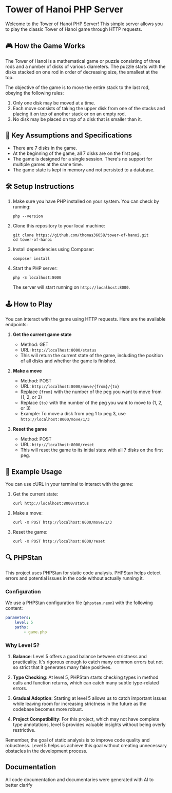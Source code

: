 # Tower of Hanoi PHP Server

Welcome to the Tower of Hanoi PHP Server! This simple server allows you to play the classic Tower of Hanoi game through HTTP requests.

## 🎮 How the Game Works

The Tower of Hanoi is a mathematical game or puzzle consisting of three rods and a number of disks of various diameters. The puzzle starts with the disks stacked on one rod in order of decreasing size, the smallest at the top.

The objective of the game is to move the entire stack to the last rod, obeying the following rules:
1. Only one disk may be moved at a time.
2. Each move consists of taking the upper disk from one of the stacks and placing it on top of another stack or on an empty rod.
3. No disk may be placed on top of a disk that is smaller than it.

## 🚀 Key Assumptions and Specifications

- There are 7 disks in the game.
- At the beginning of the game, all 7 disks are on the first peg.
- The game is designed for a single session. There's no support for multiple games at the same time.
- The game state is kept in memory and not persisted to a database.

## 🛠️ Setup Instructions

1. Make sure you have PHP installed on your system. You can check by running:
   ```
   php --version
   ```

2. Clone this repository to your local machine:
   ```
   git clone https://github.com/thomas36058/tower-of-hanoi.git
   cd tower-of-hanoi
   ```

3. Install dependencies using Composer:
   ```
   composer install
   ```

4. Start the PHP server:
   ```
   php -S localhost:8000
   ```

   The server will start running on `http://localhost:8000`.

## 🕹️ How to Play

You can interact with the game using HTTP requests. Here are the available endpoints:

1. **Get the current game state**
   - Method: GET
   - URL: `http://localhost:8000/status`
   - This will return the current state of the game, including the position of all disks and whether the game is finished.

2. **Make a move**
   - Method: POST
   - URL: `http://localhost:8000/move/{from}/{to}`
   - Replace `{from}` with the number of the peg you want to move from (1, 2, or 3)
   - Replace `{to}` with the number of the peg you want to move to (1, 2, or 3)
   - Example: To move a disk from peg 1 to peg 3, use `http://localhost:8000/move/1/3`

3. **Reset the game**
   - Method: POST
   - URL: `http://localhost:8000/reset`
   - This will reset the game to its initial state with all 7 disks on the first peg.

## 📝 Example Usage

You can use cURL in your terminal to interact with the game:

1. Get the current state:
   ```
   curl http://localhost:8000/status
   ```

2. Make a move:
   ```
   curl -X POST http://localhost:8000/move/1/3
   ```

3. Reset the game:
   ```
   curl -X POST http://localhost:8000/reset
   ```

## 🔍 PHPStan

This project uses PHPStan for static code analysis. PHPStan helps detect errors and potential issues in the code without actually running it.

### Configuration

We use a PHPStan configuration file (`phpstan.neon`) with the following content:

```yaml
parameters:
    level: 5
    paths:
        - game.php
```

### Why Level 5?

1. **Balance**: Level 5 offers a good balance between strictness and practicality. It's rigorous enough to catch many common errors but not so strict that it generates many false positives.

2. **Type Checking**: At level 5, PHPStan starts checking types in method calls and function returns, which can catch many subtle type-related errors.

3. **Gradual Adoption**: Starting at level 5 allows us to catch important issues while leaving room for increasing strictness in the future as the codebase becomes more robust.

4. **Project Compatibility**: For this project, which may not have complete type annotations, level 5 provides valuable insights without being overly restrictive.

Remember, the goal of static analysis is to improve code quality and robustness. Level 5 helps us achieve this goal without creating unnecessary obstacles in the development process.

## Documentation
All code documentation and documentaries were generated with AI to better clarify